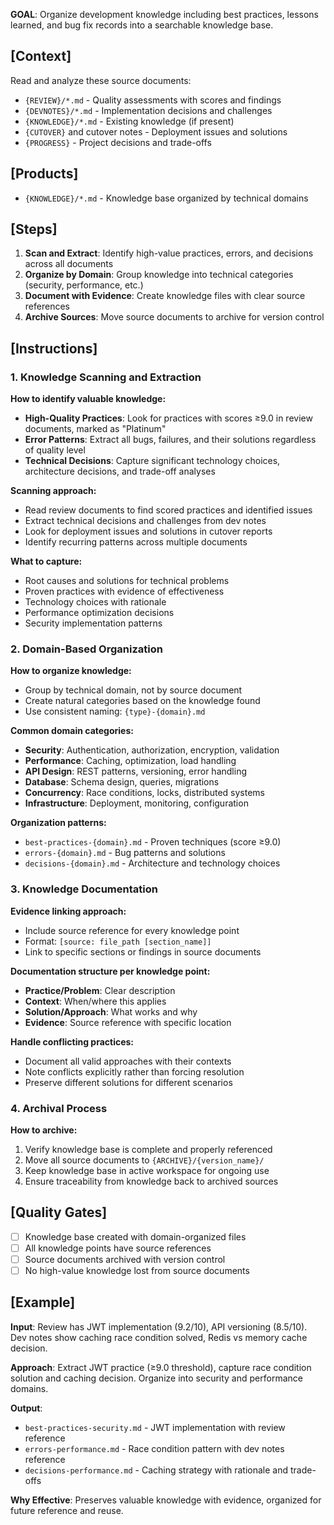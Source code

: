 **GOAL**: Organize development knowledge including best practices, lessons learned, and bug fix records into a searchable knowledge base.

## [Context]
Read and analyze these source documents:
- `{REVIEW}/*.md` - Quality assessments with scores and findings
- `{DEVNOTES}/*.md` - Implementation decisions and challenges
- `{KNOWLEDGE}/*.md` - Existing knowledge (if present)
- `{CUTOVER}` and cutover notes - Deployment issues and solutions
- `{PROGRESS}` - Project decisions and trade-offs

## [Products]
- `{KNOWLEDGE}/*.md` - Knowledge base organized by technical domains

## [Steps]
1. **Scan and Extract**: Identify high-value practices, errors, and decisions across all documents
2. **Organize by Domain**: Group knowledge into technical categories (security, performance, etc.)
3. **Document with Evidence**: Create knowledge files with clear source references
4. **Archive Sources**: Move source documents to archive for version control

## [Instructions]

### 1. Knowledge Scanning and Extraction

**How to identify valuable knowledge:**
- **High-Quality Practices**: Look for practices with scores ≥9.0 in review documents, marked as "Platinum"
- **Error Patterns**: Extract all bugs, failures, and their solutions regardless of quality level
- **Technical Decisions**: Capture significant technology choices, architecture decisions, and trade-off analyses

**Scanning approach:**
- Read review documents to find scored practices and identified issues
- Extract technical decisions and challenges from dev notes
- Look for deployment issues and solutions in cutover reports
- Identify recurring patterns across multiple documents

**What to capture:**
- Root causes and solutions for technical problems
- Proven practices with evidence of effectiveness
- Technology choices with rationale
- Performance optimization decisions
- Security implementation patterns

### 2. Domain-Based Organization

**How to organize knowledge:**
- Group by technical domain, not by source document
- Create natural categories based on the knowledge found
- Use consistent naming: `{type}-{domain}.md`

**Common domain categories:**
- **Security**: Authentication, authorization, encryption, validation
- **Performance**: Caching, optimization, load handling
- **API Design**: REST patterns, versioning, error handling
- **Database**: Schema design, queries, migrations
- **Concurrency**: Race conditions, locks, distributed systems
- **Infrastructure**: Deployment, monitoring, configuration

**Organization patterns:**
- `best-practices-{domain}.md` - Proven techniques (score ≥9.0)
- `errors-{domain}.md` - Bug patterns and solutions
- `decisions-{domain}.md` - Architecture and technology choices

### 3. Knowledge Documentation

**Evidence linking approach:**
- Include source reference for every knowledge point
- Format: `[source: file_path [section_name]]`
- Link to specific sections or findings in source documents

**Documentation structure per knowledge point:**
- **Practice/Problem**: Clear description
- **Context**: When/where this applies
- **Solution/Approach**: What works and why
- **Evidence**: Source reference with specific location

**Handle conflicting practices:**
- Document all valid approaches with their contexts
- Note conflicts explicitly rather than forcing resolution
- Preserve different solutions for different scenarios

### 4. Archival Process

**How to archive:**
1. Verify knowledge base is complete and properly referenced
2. Move all source documents to `{ARCHIVE}/{version_name}/`
3. Keep knowledge base in active workspace for ongoing use
4. Ensure traceability from knowledge back to archived sources

## [Quality Gates]
- [ ] Knowledge base created with domain-organized files
- [ ] All knowledge points have source references
- [ ] Source documents archived with version control
- [ ] No high-value knowledge lost from source documents

## [Example]

**Input**: Review has JWT implementation (9.2/10), API versioning (8.5/10). Dev notes show caching race condition solved, Redis vs memory cache decision.

**Approach**: Extract JWT practice (≥9.0 threshold), capture race condition solution and caching decision. Organize into security and performance domains.

**Output**: 
- `best-practices-security.md` - JWT implementation with review reference
- `errors-performance.md` - Race condition pattern with dev notes reference  
- `decisions-performance.md` - Caching strategy with rationale and trade-offs

**Why Effective**: Preserves valuable knowledge with evidence, organized for future reference and reuse.
